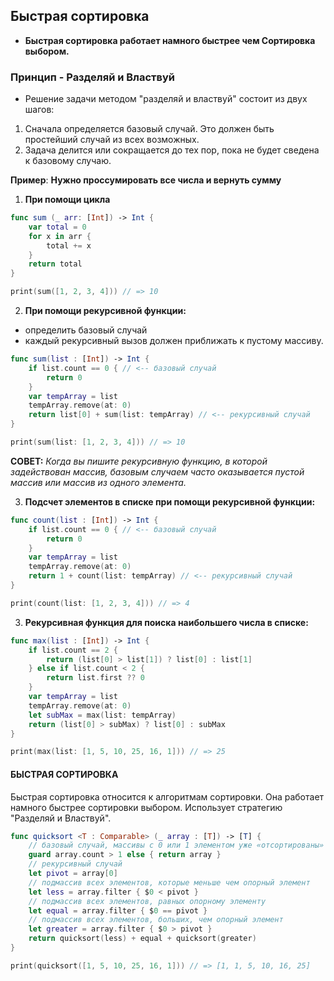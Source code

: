 ## Быстрая сортировка

* **Быстрая сортировка работает намного быстрее чем Сортировка выбором.**

### Принцип - **Разделяй и Властвуй**
* Решение задачи методом "разделяй и властвуй" состоит из двух шагов:
1. Сначала определяется базовый случай. Это должен быть простейший случай из всех возможных.
2. Задача делится или сокращается до тех пор, пока не будет сведена к базовому случаю.

**Пример**:
**Нужно проссумировать все числа и вернуть сумму**

1.  **При помощи цикла**
```swift
func sum (_ arr: [Int]) -> Int {
    var total = 0
    for x in arr {
        total += x
    }
    return total
}

print(sum([1, 2, 3, 4])) // => 10
```

2. **При помощи рекурсивной функции:**
 - определить базовый случай
 - каждый рекурсивный вызов должен приближать к пустому массиву. 

```swift
func sum(list : [Int]) -> Int {
    if list.count == 0 { // <-- базовый случай
        return 0
    }
    var tempArray = list
    tempArray.remove(at: 0)
    return list[0] + sum(list: tempArray) // <-- рекурсивный случай
}

print(sum(list: [1, 2, 3, 4])) // => 10
```

**СОВЕТ:**
_Когда вы пишите рекурсивную функцию, в которой задействован массив, базовым случаем часто оказывается пустой массив или массив из одного элемента._

3. **Подсчет элементов в списке при помощи рекурсивной функции:**

```swift
func count(list : [Int]) -> Int {
    if list.count == 0 { // <-- базовый случай
        return 0
    }
    var tempArray = list
    tempArray.remove(at: 0)
    return 1 + count(list: tempArray) // <-- рекурсивный случай
}

print(count(list: [1, 2, 3, 4])) // => 4
```

3. **Рекурсивная функция для поиска наибольшего числа в списке:**

```swift
func max(list : [Int]) -> Int {
    if list.count == 2 {
        return (list[0] > list[1]) ? list[0] : list[1]
    } else if list.count < 2 {
        return list.first ?? 0
    }
    var tempArray = list
    tempArray.remove(at: 0)
    let subMax = max(list: tempArray)
    return (list[0] > subMax) ? list[0] : subMax
}

print(max(list: [1, 5, 10, 25, 16, 1])) // => 25
```

#### БЫСТРАЯ СОРТИРОВКА
Быстрая сортировка относится к алгоритмам сортировки. 
Она работает намного быстрее сортировки выбором.
Использует стратегию "Разделяй и Властвуй".

```swift
func quicksort <T : Comparable> (_ array : [T]) -> [T] {
    // базовый случай, массивы с 0 или 1 элементом уже «отсортированы»
    guard array.count > 1 else { return array }
    // рекурсивный случай
    let pivot = array[0]
    // подмассив всех элементов, которые меньше чем опорный элемент
    let less = array.filter { $0 < pivot }
    // подмассив всех элементов, равных опорному элементу
    let equal = array.filter { $0 == pivot }
    // подмассив всех элементов, больших, чем опорный элемент
    let greater = array.filter { $0 > pivot }
    return quicksort(less) + equal + quicksort(greater)
}

print(quicksort([1, 5, 10, 25, 16, 1])) // => [1, 1, 5, 10, 16, 25]
```
